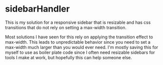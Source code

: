 # sidebarHandler
This is my solution for a responsive sidebar that is resizable and has css transitions that do not rely on setting a max-width transition. 

Most solutions I have seen for this rely on applying the transition effect to max-width. This leads to unpredictable behavior since you need to set a max-width much larger than you would ever need. I'm mostly saving this for myself to use as boiler plate code since I often need resizable sidebars for tools I make at work, but hopefully this can help someone else.

